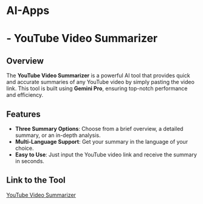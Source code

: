 # AI-Apps


# - YouTube Video Summarizer

## Overview

The **YouTube Video Summarizer** is a powerful AI tool that provides quick and accurate summaries of any YouTube video by simply pasting the video link. This tool is built using **Gemini Pro**, ensuring top-notch performance and efficiency.

## Features

- **Three Summary Options**: Choose from a brief overview, a detailed summary, or an in-depth analysis.
- **Multi-Language Support**: Get your summary in the language of your choice.
- **Easy to Use**: Just input the YouTube video link and receive the summary in seconds.


## Link to the Tool

[YouTube Video Summarizer](https://ai-apps-mhrnzhp5zs6udfpniehgdb.streamlit.app/)
